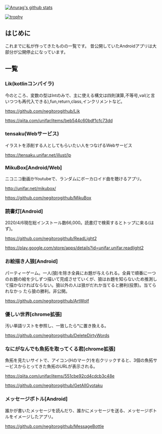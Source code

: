 [![Anurag's github stats](https://github-readme-stats.vercel.app/api?username=negitorogithub&count_private=true)](https://github.com/anuraghazra/github-readme-stats)

[![trophy](https://github-profile-trophy.vercel.app/?username=negitorogithub)](https://github.com/negitorogithub)


## はじめに
これまでに私が作ってきたものの一覧です。
昔公開していたAndroidアプリは大部分が公開停止になっています。

## 一覧

### Lik(kotlinコンパイラ)
 今のところ、変数の型はIntのみで、主に使える構文は四則演算,不等号,val(と言いつつも再代入できる),fun,return,class,インクリメントなど。
 
https://github.com/negitorogithub/Lik

https://qiita.com/unifar/items/beb544c60bdf1cfc73dd

### tensaku(Webサービス)
  イラストを添削する人としてもらいたい人をつなげるWebサービス
  
https://tensaku.unifar.net/illust/lp

### MikuBox[Android/Web]
ニコニコ動画かYoutubeで、ランダムにボーカロイド曲を聴けるアプリ。

http://unifar.net/mikubox/

https://github.com/negitorogithub/MikuBox



### 読書灯[Android]
2020/4/6現在総インストール数66,000。読書灯で検索するとトップに来る(はず)。

https://github.com/negitorogithub/ReadLight2

https://play.google.com/store/apps/details?id=unifar.unifar.readlight2

### お絵描き人狼[Android]
パーティーゲーム。一人(狼)を除き全員にお題が与えられる。全員で順番に一つのお題の絵を少しずつ描いて完成させていくが、狼はお題を知らないため推測して描かなければならない。狼以外の人は狼がだれか当てると勝利(投票)。当てられなかっ
たら狼の勝利。非公開。

https://github.com/negitorogithub/ArtWolf

### 優しい世界[chrome拡張]
汚い単語リストを参照し、一致したら*に置き換える。

https://github.com/negitorogithub/DeleteDirtyWords

### なにがなんでも魚拓を取ってくる君[chrome拡張]
魚拓を見たいサイトで、アイコン(Hのマーク)を右クリックすると、3個の魚拓サービスからとってきた魚拓のURLが表示される。

https://qiita.com/unifar/items/551cbe92cd4cdcb3c48e
 
https://github.com/negitorogithub/GetAllGyotaku

### メッセージボトル[Android]
誰かが書いたメッセージを読んだり、誰かにメッセージを送る、メッセージボトルをイメージしたアプリ。

https://github.com/negitorogithub/MessageBottle


